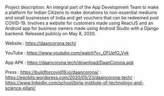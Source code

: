 
Project description: An integral part of the App Development Team to make a platform for Indian Citizens to make donations to non-essential mediums and small businesses of India and get vouchers that can be redeemed post COVID-19. Involves a website for customers made using ReactJS and an Android app for business owners made using Android Studio with a Django backend. Released publicly on May 8, 2020.

Website : https://daancorona.tech/

YouTube : https://www.youtube.com/watch?v=_OFUefO_Vvk

App APK : https://daancorona.tech/download/DaanCorona.apk

Press : https://buildforcovid19.io/daancorona/
: https://epcbits.wordpress.com/2020/05/23/daancorona-tech/
: https://www.linkedin.com/school/birla-institute-of-technology-and-science-pilani/
